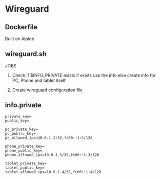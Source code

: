 # Wireguard 

## Dockerfile 
Built on Alpine 

## wireguard.sh 
JOBS 
1. Check if $INFO_PRIVATE exists
if exists 
  use the info 
else 
  create info for PC, Phone and tablet itself 

2. Create wireguard configuration file 


## info.private 
```text
private_key=
public_key=

pc_private_key=
pc_public_key=
pc_allowed_ips=10.0.1.2/32,fc00::1:2/128

phone_private_key=
phone_public_key=
phone_allowed_ips=10.0.1.3/32,fc00::1:3/128

tablet_private_key=
tablet_public_key=
tablet_allowed_ips=10.0.1.4/32,fc00::1:4/128
```